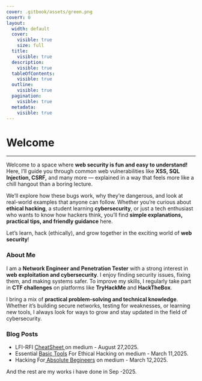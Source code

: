 ```yaml
---
cover: .gitbook/assets/green.png
coverY: 0
layout:
  width: default
  cover:
    visible: true
    size: full
  title:
    visible: true
  description:
    visible: true
  tableOfContents:
    visible: true
  outline:
    visible: true
  pagination:
    visible: true
  metadata:
    visible: true
---
```


# Welcome

***



Welcome to a space where **web security is fun and easy to understand!**\
Here, I’ll guide you through common web vulnerabilities like **XSS, SQL Injection, CSRF,** and many more — explained in a way that feels more like a chill hangout than a boring lecture.

We’ll explore how these bugs work, why they’re dangerous, and look at real-world examples that anyone can follow. Whether you’re curious about **ethical hacking**, a student learning **cybersecurity**, or just a tech enthusiast who wants to know how hackers think, you’ll find **simple explanations, practical tips, and friendly guidance** here.

Let’s learn, hack (ethically), and grow together in the exciting world of **web security**!

### About Me

I am a **Network Engineer and Penetration Tester** with a strong interest in **web exploitation and cybersecurity**. I enjoy finding security issues, fixing them, and making systems safer. To improve my skills, I regularly take part in **CTF challenges** on platforms like **TryHackMe** and **HackTheBox**.

I bring a mix of **practical problem-solving and technical knowledge**. Whether it’s building secure networks, testing for weaknesses, or learning new tools, I always look for ways to grow and stay updated in the field of cybersecurity.

### Blog Posts

* LFI-RFI [CheatSheet ](https://medium.com/@rajaaa0049/lfi-rfi-cheat-sheet-for-ctfs-83de4c585fe1)on medium - August 27,2025.
* Essential [Basic Tools](https://medium.com/@rajaaa0049/the-pentesters-toolkit-essential-basic-tools-for-ethical-hacking-in-2025-e508e8f855a4) For Ethical Hacking on medium - March 11,2025.
* Hacking For[ Absolute Begineers](https://medium.com/@rajaaa0049/hacking-for-absolute-beginners-your-free-step-by-step-guide-to-cybersecurity-no-coding-required-536c084f34bc) on medium - March 12,2025.

And the rest are my works i have done in Sep -2025.
